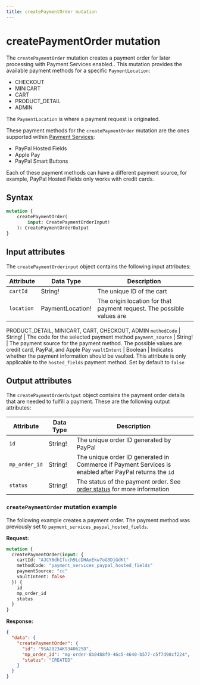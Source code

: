```yaml
---
title: createPaymentOrder mutation
---
```


# createPaymentOrder mutation

The `createPaymentOrder` mutation creates a payment order for later processing with Payment Services enabled.. This mutation provides the available payment methods for a specific `PaymentLocation`:

* CHECKOUT
* MINICART
* CART
* PRODUCT_DETAIL
* ADMIN

The `PaymentLocation` is where a payment request is originated.

These payment methods for the `createPaymentOrder` mutation are the ones supported within [Payment Services](https://experienceleague.adobe.com/docs/commerce-merchant-services/payment-services/payments-checkout/payments-options.html):

* PayPal Hosted Fields
* Apple Pay
* PayPal Smart Buttons

Each of these payment methods can have a different payment source, for example, PayPal Hosted Fields only works with credit cards.

## Syntax

```graphql
mutation { 
    createPaymentOrder(
        input: CreatePaymentOrderInput! 
    ): CreatePaymentOrderOutput    
}
```

## Input attributes

The `createPaymentOrderinput` object contains the following input attributes:

Attribute |  Data Type | Description
--- | --- | ---
`cartId` | String! | The unique ID of the cart
`location` | PaymentLocation! | The origin location for that payment request. The possible values are
PRODUCT_DETAIL, MINICART, CART, CHECKOUT, ADMIN
`methodCode` | String! | The code for the selected payment method
`payment_source` | String! | The payment source for the payment method. The possible values are credit card, PayPal, and Apple Pay
`vaultIntent` | Boolean | Indicates whether the payment information should be vaulted. This attribute is only applicable to the `hosted_fields` payment method. Set by default to `false`

## Output attributes

The `createPaymentOrderOutput` object contains the payment order details that are needed to fulfill a payment. These are the following output attributes:

Attribute |  Data Type | Description
--- | --- | ---
`id` | String! | The unique order ID generated by PayPal
`mp_order_id` | String! | The unique order ID generated in Commerce if Payment Services is enabled after PayPal returns the `id`
`status` | String! | The status of the payment order. See [order status](https://experienceleague.adobe.com/docs/commerce-admin/stores-sales/order-management/orders/order-status.html) for more information

### `createPaymentOrder` mutation example

The following example creates a payment order. The payment method was previously set to `payment_services_paypal_hosted_fields`.

**Request:**

```graphql
mutation {
  createPaymentOrder(input: {
    cartId: "AJCY8dhIfuch9LcDHAxEkw7oG3DjGdKt"
    methodCode: "payment_services_paypal_hosted_fields"
    paymentSource: "cc"
    vaultIntent: false
  }) {
    id
    mp_order_id
    status
  }
}
```

**Response:**

```json
{
  "data": {
    "createPaymentOrder": {
      "id": "9SA28234K9340625D",
      "mp_order_id": "mp-order-8b0488f9-46c5-4640-b577-c5f7d90cf224",
      "status": "CREATED"
    }
  }
}
```
